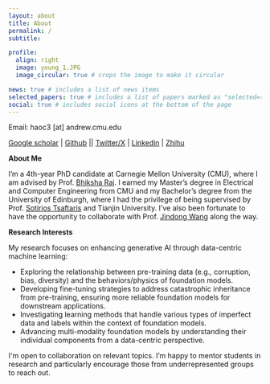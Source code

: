 ```yaml
---
layout: about
title: About
permalink: /
subtitle: 

profile:
  align: right
  image: young_1.JPG
  image_circular: true # crops the image to make it circular

news: true # includes a list of news items
selected_papers: true # includes a list of papers marked as "selected={true}"
social: true # includes social icons at the bottom of the page
---
```

Email: haoc3 [at] andrew.cmu.edu

[Google scholar](https://scholar.google.com/citations?user=tktqkhwAAAAJ&hl=en&authuser=1) | [Github](https://github.com/Hhhhhhao) || [Twitter/X](https://x.com/Hhhhao97) | [Linkedin](https://www.linkedin.com/in/haochen97/) | [Zhihu](https://www.zhihu.com/people/la-la-la-la-la-la-la-44-92)

**About Me**

I’m a 4th-year PhD candidate at Carnegie Mellon University (CMU), where I am advised by Prof. [Bhiksha Raj](https://cmu-mlsp.github.io/team/bhiksha_raj). I earned my Master’s degree in Electrical and Computer Engineering from CMU and my Bachelor’s degree from the University of Edinburgh, where I had the privilege of being supervised by Prof. [Sotirios Tsaftaris](https://vios.science/team/tsaftaris) and Tianjin University. I’ve also been fortunate to have the opportunity to collaborate with Prof. [Jindong Wang](https://jd92.wang/) along the way.

**Research Interests**

My research focuses on enhancing generative AI through data-centric machine learning:

* Exploring the relationship between pre-training data (e.g., corruption, bias, diversity) and the behaviors/physics of foundation models.
* Developing fine-tuning strategies to address catastrophic inheritance from pre-training, ensuring more reliable foundation models for downstream applications.
* Investigating learning methods that handle various types of imperfect data and labels within the context of foundation models.
* Advancing multi-modality foundation models by understanding their individual components from a data-centric perspective.

I'm open to collaboration on relevant topics. I’m happy to mentor students in research and particularly encourage those from underrepresented groups to reach out.
